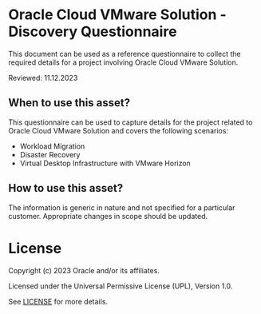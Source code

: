 # Oracle Cloud VMware Solution - Discovery Questionnaire

This document can be used as a reference questionnaire to collect the required details for a project involving Oracle Cloud VMware Solution.

Reviewed: 11.12.2023

## When to use this asset?

This questionnaire can be used to capture details for the project related to Oracle Cloud VMware Solution and covers the following scenarios:

- Workload Migration
- Disaster Recovery
- Virtual Desktop Infrastructure with VMware Horizon

## How to use this asset?

The information is generic in nature and not specified for a particular customer. Appropriate changes in scope should be updated.

# License

Copyright (c) 2023 Oracle and/or its affiliates.

Licensed under the Universal Permissive License (UPL), Version 1.0.

See [LICENSE](https://github.com/oracle-devrel/technology-engineering/blob/main/LICENSE) for more details.
